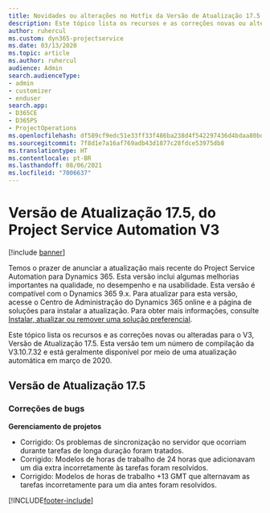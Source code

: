 ```yaml
---
title: Novidades ou alterações no Hotfix da Versão de Atualização 17.5 do Project Service Automation V3
description: Este tópico lista os recursos e as correções novas ou alteradas disponíveis na Versão de Atualização 17.5 do Project Service Automation V3.
author: ruhercul
ms.custom: dyn365-projectservice
ms.date: 03/13/2020
ms.topic: article
ms.author: ruhercul
audience: Admin
search.audienceType:
- admin
- customizer
- enduser
search.app:
- D365CE
- D365PS
- ProjectOperations
ms.openlocfilehash: df589cf9edc51e33ff33f486ba238d4f542297436d4bdaa80bd8af59b65e7481
ms.sourcegitcommit: 7f8d1e7a16af769adb43d1877c28fdce53975db8
ms.translationtype: HT
ms.contentlocale: pt-BR
ms.lasthandoff: 08/06/2021
ms.locfileid: "7006637"
---
```

# <a name="project-service-automation-update-release-175-v3"></a>Versão de Atualização 17.5, do Project Service Automation V3

[!include [banner](../includes/psa-now-project-operations.md)]

Temos o prazer de anunciar a atualização mais recente do Project Service Automation para Dynamics 365. Esta versão inclui algumas melhorias importantes na qualidade, no desempenho e na usabilidade.  Esta versão é compatível com o Dynamics 365 9.x. Para atualizar para esta versão, acesse o Centro de Administração do Dynamics 365 online e a página de soluções para instalar a atualização. Para obter mais informações, consulte [Instalar, atualizar ou remover uma solução preferencial](/power-platform/admin/install-remove-preferred-solution).

Este tópico lista os recursos e as correções novas ou alteradas para o V3, Versão de Atualização 17.5. Esta versão tem um número de compilação da V3.10.7.32 e está geralmente disponível por meio de uma atualização automática em março de 2020.


## <a name="update-release-175"></a>Versão de Atualização 17.5

### <a name="bug-fixes"></a>Correções de bugs


**Gerenciamento de projetos**

- Corrigido: Os problemas de sincronização no servidor que ocorriam durante tarefas de longa duração foram tratados.
- Corrigido: Modelos de horas de trabalho de 24 horas que adicionavam um dia extra incorretamente às tarefas foram resolvidos.
- Corrigido: Modelos de horas de trabalho +13 GMT que alternavam as tarefas incorretamente para um dia antes foram resolvidos.



[!INCLUDE[footer-include](../includes/footer-banner.md)]